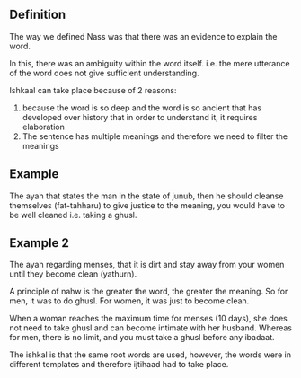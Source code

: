 
## Definition
The way we defined Nass was that there was an evidence to explain the word. 

In this, there was an ambiguity within the word itself. i.e. the mere utterance of the word does not give sufficient understanding.

Ishkaal can take place because of 2 reasons:
1. because the word is so deep and the word is so ancient that has developed over history that in order to understand it, it requires elaboration
3. The sentence has multiple meanings and therefore we need to filter the meanings

## Example
The ayah that states the man in the state of junub, then he should cleanse themselves (fat-tahharu) to give justice to the meaning, you would have to be well cleaned i.e. taking a ghusl.

## Example 2
The ayah regarding menses, that it is dirt and stay away from your women until they become clean (yathurn).

A principle of nahw is the greater the word, the greater the meaning. So for men, it was to do ghusl. For women, it was just to become clean.

When a woman reaches the maximum time for menses (10 days), she does not need to take ghusl and can become intimate with her husband. Whereas for men, there is no limit, and you must take a ghusl before any ibadaat.

The ishkal is that the same root words are used, however, the words were in different templates and therefore ijtihaad had to take place.